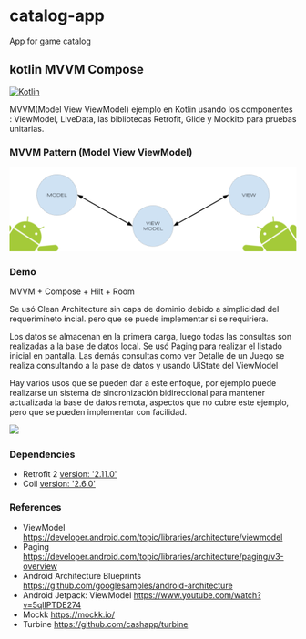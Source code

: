 # catalog-app
 App for game catalog

## kotlin MVVM Compose

[![Kotlin](https://img.shields.io/badge/kotlin-1.9.10-blue.svg)](http://kotlinlang.org)


MVVM(Model View ViewModel) ejemplo en Kotlin usando los componentes : ViewModel, LiveData, las bibliotecas Retrofit, Glide y Mockito para pruebas unitarias.

### MVVM Pattern (Model View ViewModel)
 <img src="AndroidMVVM.png">

### Demo

MVVM + Compose + Hilt + Room

Se usó Clean Architecture sin capa de dominio debido a simplicidad del requerimineto incial. pero que se puede implementar si se requiriera.

Los datos se almacenan en la primera carga, luego todas las consultas son realizadas a la base de datos local.
Se usó Paging para realizar el listado inicial en pantalla. Las demás consultas como ver Detalle de un Juego se realiza consultando a la pase de datos y usando UiState del ViewModel


Hay varios usos que se pueden dar a este enfoque, por ejemplo puede realizarse un sistema de sincronización bidireccional para mantener actualizada la base de datos remota, aspectos que no cubre este ejemplo, pero que se pueden implementar con facilidad.

<img src="assets/kotlinmvvmscreen.gif?raw=true" height="480">



### Dependencies

- Retrofit 2 [version: '2.11.0'](https://square.github.io/retrofit/)
- Coil [version: '2.6.0'](https://github.com/coil-kt/coil)


### References

- ViewModel https://developer.android.com/topic/libraries/architecture/viewmodel
- Paging https://developer.android.com/topic/libraries/architecture/paging/v3-overview
- Android Architecture Blueprints https://github.com/googlesamples/android-architecture
- Android Jetpack: ViewModel https://www.youtube.com/watch?v=5qlIPTDE274
- Mockk https://mockk.io/
- Turbine https://github.com/cashapp/turbine